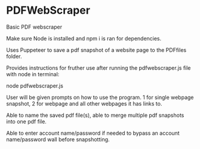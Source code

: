 # PDFWebScraper
Basic PDF webscraper

Make sure Node is installed and npm i is ran for dependencies.

Uses Puppeteer to save a pdf snapshot of a website page to the PDFfiles folder.

Provides instructions for fruther use after running the pdfwebscraper.js file with node in terminal:

node pdfwebscraper.js

User will be given prompts on how to use the program. 
1 for single webpage snapshot, 2 for webpage and all other webpages it has links to.

Able to name the saved pdf file(s), able to merge multiple pdf snapshots into one pdf file.

Able to enter account name/password if needed to bypass an account name/password wall before snapshotting.

